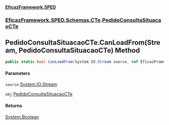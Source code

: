 #### [EficazFramework.SPED](EficazFrameworkSPED.md 'EficazFramework SPED')
### [EficazFramework.SPED.Schemas.CTe](EficazFramework.SPED.Schemas.CTe.md 'EficazFramework.SPED.Schemas.CTe').[PedidoConsultaSituacaoCTe](EficazFramework.SPED.Schemas.CTe/PedidoConsultaSituacaoCTe.md 'EficazFramework.SPED.Schemas.CTe.PedidoConsultaSituacaoCTe')

## PedidoConsultaSituacaoCTe.CanLoadFrom(Stream, PedidoConsultaSituacaoCTe) Method

```csharp
public static bool CanLoadFrom(System.IO.Stream source, ref EficazFramework.SPED.Schemas.CTe.PedidoConsultaSituacaoCTe obj);
```
#### Parameters

<a name='EficazFramework.SPED.Schemas.CTe.PedidoConsultaSituacaoCTe.CanLoadFrom(System.IO.Stream,EficazFramework.SPED.Schemas.CTe.PedidoConsultaSituacaoCTe).source'></a>

`source` [System.IO.Stream](https://docs.microsoft.com/en-us/dotnet/api/System.IO.Stream 'System.IO.Stream')

<a name='EficazFramework.SPED.Schemas.CTe.PedidoConsultaSituacaoCTe.CanLoadFrom(System.IO.Stream,EficazFramework.SPED.Schemas.CTe.PedidoConsultaSituacaoCTe).obj'></a>

`obj` [PedidoConsultaSituacaoCTe](EficazFramework.SPED.Schemas.CTe/PedidoConsultaSituacaoCTe.md 'EficazFramework.SPED.Schemas.CTe.PedidoConsultaSituacaoCTe')

#### Returns
[System.Boolean](https://docs.microsoft.com/en-us/dotnet/api/System.Boolean 'System.Boolean')